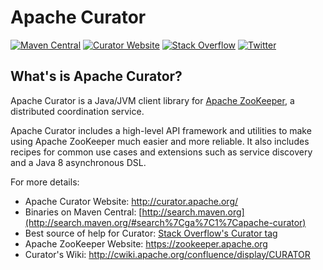 # Apache Curator

<!--
Licensed to the Apache Software Foundation (ASF) under one
or more contributor license agreements.  See the NOTICE file
distributed with this work for additional information
regarding copyright ownership.  The ASF licenses this file
to you under the Apache License, Version 2.0 (the
"License"); you may not use this file except in compliance
with the License.  You may obtain a copy of the License at

  http://www.apache.org/licenses/LICENSE-2.0

Unless required by applicable law or agreed to in writing,
software distributed under the License is distributed on an
"AS IS" BASIS, WITHOUT WARRANTIES OR CONDITIONS OF ANY
KIND, either express or implied.  See the License for the
specific language governing permissions and limitations
under the License.
-->

[![Maven Central](https://img.shields.io/maven-central/v/org.apache.curator/apache-curator.svg?logo=Apache+Maven&logoColor=blue)](http://search.maven.org/#search%7Cga%7C1%7Capache-curator)
[![Curator Website](https://img.shields.io/badge/curator-Curator_Website-red?logo=Apache&logoColor=red)](https://curator.apache.org)
[![Stack Overflow](https://img.shields.io/badge/stackoverflow-Curator_Help-orange?logo=Stack+Overflow&logoColor=orange)](https://stackoverflow.com/questions/tagged/apache-curator)
[![Twitter](https://img.shields.io/badge/Follow-@Curator-55acee?logo=Twitter&logoColor=55acee)](https://twitter.com/intent/follow?original_referer=https%3A%2F%2Fgithub.com%2Fapache%2Fcurator&ref_src=twsrc%5Etfw&region=follow_link&screen_name=ApacheCurator&tw_p=followbutton)


## What's is Apache Curator?

Apache Curator is a Java/JVM client library for [Apache ZooKeeper](https://zookeeper.apache.org/), a distributed coordination service.

Apache Curator includes a high-level API framework and utilities to make using Apache ZooKeeper much easier and more reliable. It also includes recipes for common use cases and extensions such as service discovery and a Java 8 asynchronous DSL.

For more details:

- Apache Curator Website: http://curator.apache.org/
- Binaries on Maven Central: [http://search.maven.org](http://search.maven.org/#search%7Cga%7C1%7Capache-curator)
- Best source of help for Curator: [Stack Overflow's Curator tag](https://stackoverflow.com/questions/tagged/apache-curator)
- Apache ZooKeeper Website: https://zookeeper.apache.org
- Curator's Wiki: http://cwiki.apache.org/confluence/display/CURATOR
